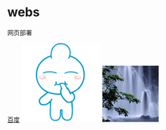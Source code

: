 # webs
网页部署

[百度](http://www.baidu.com)
![head](http://github.com/ahboa/webs/blob/master/imgs/0.gif)
![头像2](http://github.com/ahboa/webs/blob/master/imgs/1.JPG)
